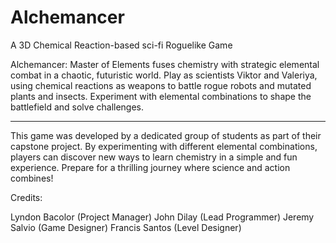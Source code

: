 # Alchemancer
A 3D Chemical Reaction-based sci-fi Roguelike Game

Alchemancer: Master of Elements fuses chemistry with strategic elemental combat in a chaotic, futuristic world. Play as scientists Viktor and Valeriya, using chemical reactions as weapons to battle rogue robots and mutated plants and insects. Experiment with elemental combinations to shape the battlefield and solve challenges.

-----------------------------------------------------------------------------------

This game was developed by a dedicated group of students as part of their capstone project. By experimenting with different elemental combinations, players can discover new ways to learn chemistry in a simple and fun experience. Prepare for a thrilling journey where science and action combines!

Credits:

Lyndon Bacolor (Project Manager)
John Dilay (Lead Programmer)
Jeremy Salvio (Game Designer)
Francis Santos (Level Designer)
